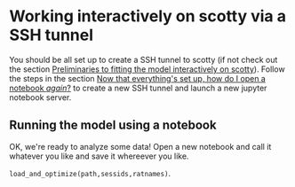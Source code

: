 # Working interactively on scotty via a SSH tunnel

You should be all set up to create a SSH tunnel to scotty (if not check out the section [Preliminaries to fitting the model interactively on scotty](@ref)). Follow the steps in the section [Now that everything's set up, how do I open a notebook _again_?](@ref) to create a new SSH tunnel and launch a new jupyter notebook server.

## Running the model using a notebook

OK, we're ready to analyze some data! Open a new notebook and call it whatever you like and save it whereever you like.

`load_and_optimize(path,sessids,ratnames)`. 
